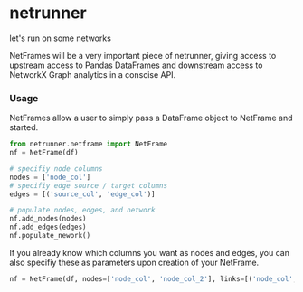 # netrunner
let's run on some networks

NetFrames will be a very important piece of netrunner, giving access to upstream access to Pandas DataFrames and downstream access to NetworkX Graph analytics
in a conscise API.

### Usage

NetFrames allow a user to simply pass a DataFrame object to NetFrame and started.

```python
from netrunner.netframe import NetFrame
nf = NetFrame(df)

# specifiy node columns
nodes = ['node_col']
# specifiy edge source / target columns
edges = [('source_col', 'edge_col')]

# populate nodes, edges, and network
nf.add_nodes(nodes)
nf.add_edges(edges)
nf.populate_nework()
```

If you already know which columns you want as nodes and edges, you can also specifiy these as parameters upon creation of your NetFrame.
```python
nf = NetFrame(df, nodes=['node_col', 'node_col_2'], links=[('node_col', 'node_col2')])
```

